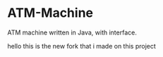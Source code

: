 # ATM-Machine
ATM machine written in Java, with interface. 

hello this is the new fork that i made on this project 
